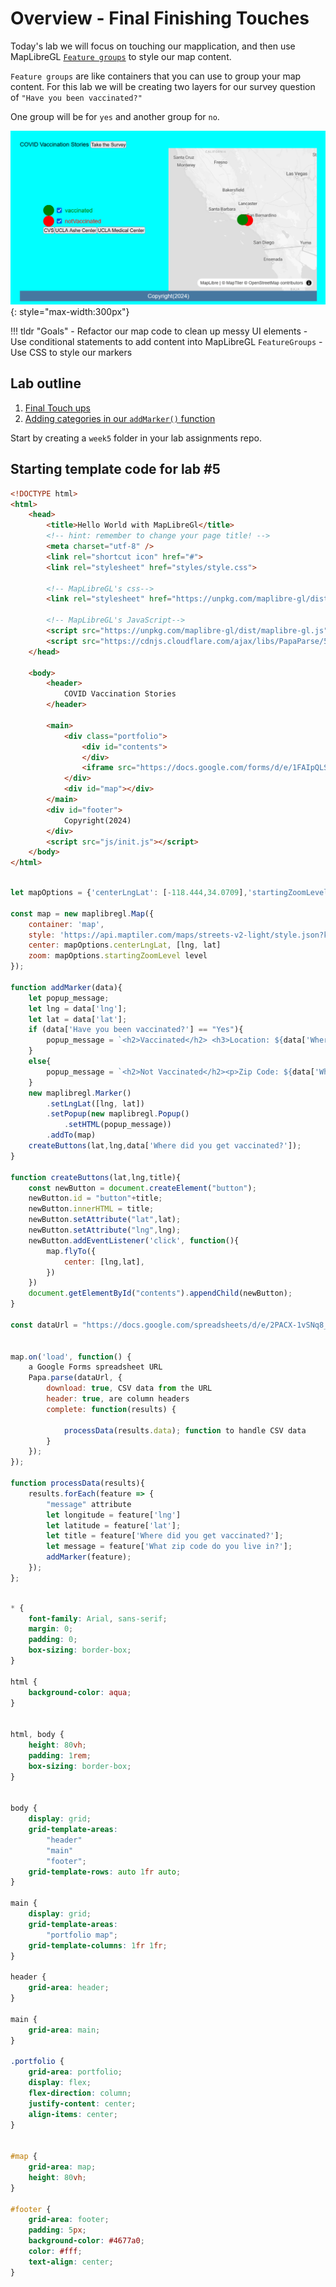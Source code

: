 # Overview - Final Finishing Touches

Today's lab we will focus on touching our mapplication, and then use MapLibreGL [`Feature groups`](https://leafletjs.com/reference.html#featuregroup) to style our map content.

`Feature groups` are like containers that you can use to group your map content. For this lab we will be creating two layers for our survey question of `"Have you been vaccinated?"`

One group will be for `yes` and another group for `no`.

![](./media/intro.png){: style="max-width:300px"}

!!! tldr "Goals"
    - Refactor our map code to clean up messy UI elements
    - Use conditional statements to add content into MapLibreGL `FeatureGroups`
    - Use CSS to style our markers

## Lab outline

1. [Final Touch ups](./1.md)
2. [Adding categories in our `addMarker()` function](./2.md)

Start by creating a `week5` folder in your lab assignments repo.

## Starting template code for lab #5

```html title="index.html" linenums="1"
<!DOCTYPE html>
<html>
    <head>
        <title>Hello World with MapLibreGl</title>
        <!-- hint: remember to change your page title! -->
        <meta charset="utf-8" />
        <link rel="shortcut icon" href="#">
        <link rel="stylesheet" href="styles/style.css">

        <!-- MapLibreGL's css-->
        <link rel="stylesheet" href="https://unpkg.com/maplibre-gl/dist/maplibre-gl.css" />

		<!-- MapLibreGL's JavaScript-->
		<script src="https://unpkg.com/maplibre-gl/dist/maplibre-gl.js"></script>
		<script src="https://cdnjs.cloudflare.com/ajax/libs/PapaParse/5.3.0/papaparse.min.js"></script>
    </head>
    
    <body>
        <header>
			COVID Vaccination Stories
        </header>
        
        <main>
			<div class="portfolio">
				<div id="contents">
				</div>
				<iframe src="https://docs.google.com/forms/d/e/1FAIpQLSfcElv5dlXInR7XHQz27_OcYJlWcIUr-GBbc-ocefWlGd1uXg/viewform?embedded=true" width="100%" height="100%" frameborder="0" marginheight="0" marginwidth="0">Loading…</iframe>
			</div>
            <div id="map"></div>
        </main>
        <div id="footer">
            Copyright(2024)
        </div>
        <script src="js/init.js"></script>
    </body>
</html>
```

```js title="js/init.js" linenums="1"

let mapOptions = {'centerLngLat': [-118.444,34.0709],'startingZoomLevel':5}

const map = new maplibregl.Map({
	container: 'map', 
	style: 'https://api.maptiler.com/maps/streets-v2-light/style.json?key=wsyYBQjqRwKnNsZrtci1', 
	center: mapOptions.centerLngLat, [lng, lat]
	zoom: mapOptions.startingZoomLevel level
});

function addMarker(data){
	let popup_message;
	let lng = data['lng'];
	let lat = data['lat'];
	if (data['Have you been vaccinated?'] == "Yes"){
		popup_message = `<h2>Vaccinated</h2> <h3>Location: ${data['Where did you get vaccinated?']}</h3> <p>Zip Code: ${data['What zip code do you live in?']}</p>`
	}
	else{
		popup_message = `<h2>Not Vaccinated</h2><p>Zip Code: ${data['What zip code do you live in?']}</p>`
	}
	new maplibregl.Marker()
		.setLngLat([lng, lat])
		.setPopup(new maplibregl.Popup()
			.setHTML(popup_message))
		.addTo(map)
	createButtons(lat,lng,data['Where did you get vaccinated?']);
}

function createButtons(lat,lng,title){
    const newButton = document.createElement("button");
    newButton.id = "button"+title; 
    newButton.innerHTML = title;
    newButton.setAttribute("lat",lat);
    newButton.setAttribute("lng",lng);
    newButton.addEventListener('click', function(){
        map.flyTo({
			center: [lng,lat],
		})
    })
    document.getElementById("contents").appendChild(newButton);
}

const dataUrl = "https://docs.google.com/spreadsheets/d/e/2PACX-1vSNq8_prhrSwK3CnY2pPptqMyGvc23Ckc5MCuGMMKljW-dDy6yq6j7XAT4m6GG69CISbD6kfBF0-ypS/pub?output=csv"


map.on('load', function() {
    a Google Forms spreadsheet URL
    Papa.parse(dataUrl, {
        download: true, CSV data from the URL
        header: true, are column headers
        complete: function(results) {
            
            processData(results.data); function to handle CSV data
        }
    });
});

function processData(results){
	results.forEach(feature => {
		"message" attribute
		let longitude = feature['lng']
		let latitude = feature['lat'];
		let title = feature['Where did you get vaccinated?'];
		let message = feature['What zip code do you live in?'];
		addMarker(feature);
	});
};
```

```css title="styles/style.css" linenums="1"

* {
	font-family: Arial, sans-serif;
	margin: 0; 
	padding: 0; 
	box-sizing: border-box;
}

html {
	background-color: aqua;
}


html, body {
	height: 80vh;
	padding: 1rem;
	box-sizing: border-box;
}


body {
	display: grid; 
	grid-template-areas: 
		"header" 
		"main"   
		"footer"; 
	grid-template-rows: auto 1fr auto;
}

main {
	display: grid;
	grid-template-areas:
		"portfolio map";
	grid-template-columns: 1fr 1fr;
}

header { 
	grid-area: header;
}

main { 
	grid-area: main;
}

.portfolio {
	grid-area: portfolio;
	display: flex;
	flex-direction: column;
	justify-content: center;
	align-items: center;
}


#map { 
	grid-area: map;
	height: 80vh;
}

#footer {
	grid-area: footer;
	padding: 5px; 
	background-color: #4677a0;
	color: #fff;
	text-align: center; 
}
```
